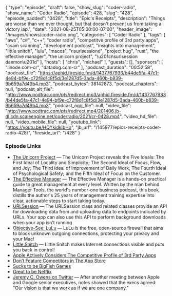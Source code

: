 {
  "type": "episode",
  "draft": false,
  "show_slug": "coder-radio",
  "show_name": "Coder Radio",
  "episode": 428,
  "slug": "428",
  "episode_padded": "0428",
  "title": "Epic's Receipts",
  "description": "Things are worse than we ever thought, but that doesn't prevent us from taking a victory lap.",
  "date": "2021-08-25T05:00:00-07:00",
  "header_image": "/images/shows/coder-radio.png",
  "categories": [
    "Coder Radio"
  ],
  "tags": [
    "aws",
    "c#",
    "c++",
    "coder radio",
    "competitve profile of 3rd party apps",
    "csam scanning",
    "development podcast",
    "insights into management",
    "little snitch",
    "lulu",
    "macos",
    "nsurlsessiond",
    "project hug",
    "rust",
    "the effective manager",
    "the unicorn project",
    "\u201cnsurlsession daemon\u201d"
  ],
  "hosts": [
    "chris",
    "michael"
  ],
  "guests": [],
  "sponsors": [
    "linode.com-cr",
    "datadog.com-cr"
  ],
  "podcast_duration": "00:52:58",
  "podcast_file": "https://aphid.fireside.fm/d/1437767933/b44de5fa-47c1-4e94-bf9e-c72f8d1c8f5d/3e1287d5-3ada-460b-b839-9b659a7d49b4.mp3",
  "podcast_bytes": 38142873,
  "podcast_chapters": null,
  "podcast_alt_file": "http://www.podtrac.com/pts/redirect.mp3/aphid.fireside.fm/d/1437767933/b44de5fa-47c1-4e94-bf9e-c72f8d1c8f5d/3e1287d5-3ada-460b-b839-9b659a7d49b4.mp3",
  "podcast_ogg_file": null,
  "video_file": "http://www.podtrac.com/pts/redirect.mp4/201406.jb-dl.cdn.scaleengine.net/coderradio/2021/cr-0428.mp4",
  "video_hd_file": null,
  "video_mobile_file": null,
  "youtube_link": "https://youtu.be/HQYkidkIbHo",
  "jb_url": "/145977/epics-receipts-coder-radio-428/",
  "fireside_url": "/428"
}


### Episode Links

  * [The Unicorn Project](https://www.amazon.com/Unicorn-Project-Developers-Disruption-Thriving-ebook/dp/B07QT9QR41 "The Unicorn Project") — The Unicorn Project reveals the Five Ideals: The First Ideal of Locality and Simplicity; The Second Ideal of Focus, Flow, and Joy; The Third Ideal of Improvement of Daily Work; The Fourth Ideal of Psychological Safety; and the Fifth Ideal of Focus on the Customer.
  * [The Effective Manager](https://www.amazon.com/Effective-Manager-Mark-Horstman/dp/1119244609 "The Effective Manager") — The Effective Manager is a hands-on practical guide to great management at every level. Written by the man behind Manager Tools, the world's number-one business podcast, this book distills the author's 25 years of management training expertise into clear, actionable steps to start taking today.
  * [URLSession](https://developer.apple.com/documentation/foundation/urlsession "URLSession") — The URLSession class and related classes provide an API for downloading data from and uploading data to endpoints indicated by URLs. Your app can also use this API to perform background downloads when your app isn’t running
  * [Objective-See: LuLu](https://objective-see.com/products/lulu.html "Objective-See: LuLu") — LuLu is the free, open-source firewall that aims to block unknown outgoing connections, protecting your privacy and your Mac!
  * [Little Snitch](https://www.obdev.at/products/littlesnitch/index.html "Little Snitch") — Little Snitch makes Internet connections visible and puts you back in control!
  * [Apple Actively Considers The Competitive Profile of 3rd Party Apps](https://embed.documentcloud.org/documents/21043919-2012-january-eddy-cue-says-no-promotion-for-shazam/#document/p1 "Apple Actively Considers The Competitive Profile of 3rd Party Apps")
  * [Don’t Feature Competitors in The App Store](https://embed.documentcloud.org/documents/21043936-2016-may-matt-fischer-didnt-want-google-amazon-apps-featured-voiceover-collection/#document/p1 "Don’t Feature Competitors in The App Store")
  * [Sucks to be BigFish Games](https://embed.documentcloud.org/documents/21043923-2011-november-proof-of-made-up-cloud-gaming-big-fish-rules-i-covered-this/#document/p2 "Sucks to be BigFish Games")
  * [Great to be Netflix](https://embed.documentcloud.org/documents/21043962-2018-july-netflix-tried-to-get-lower-than-15-percent-no-tv-app/#document/p1 "Great to be Netflix")
  * [Jeremy C. Owens on Twitter](https://mobile.twitter.com/jowens510/status/1428417681351348224 "Jeremy C. Owens on Twitter") — After another meeting between Apple and Google senior executives, notes showed that the execs agreed: "Our vision is that we work as if we are one company." 


